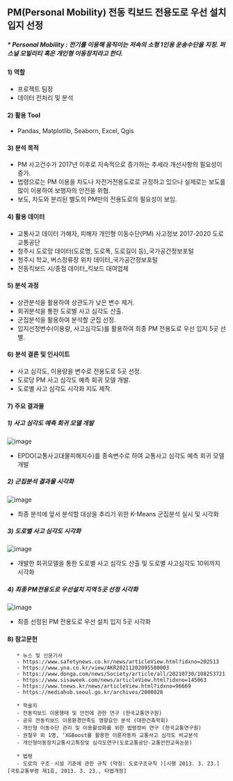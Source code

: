 ## PM(Personal Mobility) 전동 킥보드 전용도로 우선 설치 입지 선정
##### * Personal Mobility : 전기를 이용해 움직이는 저속의 소형 1인용 운송수단을 지칭. 퍼스널 모빌리티 혹은 개인형 이동장치라고 한다.
#### 1) 역할
 - 프로젝트 팀장
 - 데이터 전처리 및 분석

#### 2) 활용 Tool
 - Pandas, Matplotlib, Seaborn, Excel, Qgis

#### 3) 분석 목적
 - PM 사고건수가 2017년 이후로 지속적으로 증가하는 추세라 개선사항의 필요성이 증가.
 - 법령으로는 PM 이용을 차도나 자전거전용도로로 규정하고 있으나 실제로는 보도를 많이 이용하여 보행자의 안전을 위협.
 - 보도, 차도와 분리된 별도의 PM만의 전용도로의 필요성이 보임.

#### 4) 활용 데이터
 - 교통사고 데이터 가해자, 피해자 개인형 이동수단(PM) 사고정보 2017-2020 도로교통공단
 - 청주시 도로망 데이터(도로명, 도로폭, 도로길이 등)_국가공간정보포털
 - 청주시 학교, 버스정류장 위치 데이터_국가공간정보포털
 - 전동킥보드 시/종점 데이터_킥보드 대여업체 

#### 5) 분석 과정
 - 상관분석을 활용하여 상관도가 낮은 변수 제거.
 - 회귀분석을 통한 도로별 사고 심각도 산출.
 - 군집분석을 활용하여 분석할 군집 선정.
 - 입지선정변수(이용량, 사고심각도)를 활용하여 최종 PM 전용도로 우선 입지 5곳 선별.

#### 6) 분석 결론 및 인사이트
 - 사고 심각도, 이용량을 변수로 전용도로 5곳 선정.
 - 도로당 PM 사고 심각도 예측 회귀 모델 개발.
 - 도로별 사고 심각도 시각화 지도 제작.

#### 7) 주요 결과물 

##### 1) 사고 심각도 예측 회귀 모델 개발
![image](https://user-images.githubusercontent.com/120262018/213061709-e96bd889-e035-4be3-853d-dabb9ef0e467.png)

- EPDO(교통사고대물피해지수)를 종속변수로 하여 교통사고 심각도 예측 회귀 모델 개발

##### 2) 군집분석 결과물 시각화
![image](https://user-images.githubusercontent.com/120262018/213061715-464dd74c-c073-4caa-bfb8-c4f80ec21c9d.png)

- 최종 분석에 앞서 분석할 대상을 추리기 위한 K-Means 군집분석 실시 및 시각화

##### 3) 도로별 사고 심각도 시각화
![image](https://user-images.githubusercontent.com/120262018/213061736-77396b3b-6a7a-4954-bef1-405c3677182b.png)

- 개발한 회귀모델을 통한 도로별 사고 심각도 산출 및 도로별 사고심각도 10위까지 시각화

##### 4) 최종 PM전용도로 우선설치 지역 5곳 선정 시각화
![image](https://user-images.githubusercontent.com/120262018/213061742-805f3b96-9e19-46a9-afb9-a536a771045e.png)

- 최종 선정된 PM 전용도로 우선 설치 입지 5곳 시각화
 

#### 8) 참고문헌
       * 뉴스 및 신문기사
       - https://www.safetynews.co.kr/news/articleView.html?idxno=202513
       - https://www.yna.co.kr/view/AKR20211202095500003
       - https://www.donga.com/news/Society/article/all/20210730/108253721
       - https://www.sisaweek.com/news/articleView.html?idxno=145063
       - https://www.tnews.kr/news/articleView.html?idxno=96669
       - https://mediahub.seoul.go.kr/archives/2000828

       * 학술지
       - 전동킥보드 이용행태 및 안전에 관한 연구 (한국교통연구원)
       - 공유 전동킥보드 이용환경만족도 영향요인 분석 (대한건축학회)
       - 개인형 이동수단 관리 및 이용활성화를 위한 법령정비 연구 (한국교통연구원)
       - 권철우 외 1명, ‘XGBoost를 활용한 이륜자동차 교통사고 심각도 비교분석
       - 개인형이동장치교통사고특징및 심각도연구(도로교통공단-교통안전교육논문)

       * 법령
       - 도로의 구조ㆍ시설 기준에 관한 규칙 (약칭: 도로구조규칙 )[시행 2013. 3. 23.][국토교통부령 제1호, 2013. 3. 23., 타법개정]


